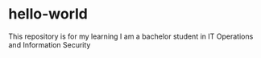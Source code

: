 # hello-world
This repository is for my learning
I am a bachelor student in IT Operations and Information Security
